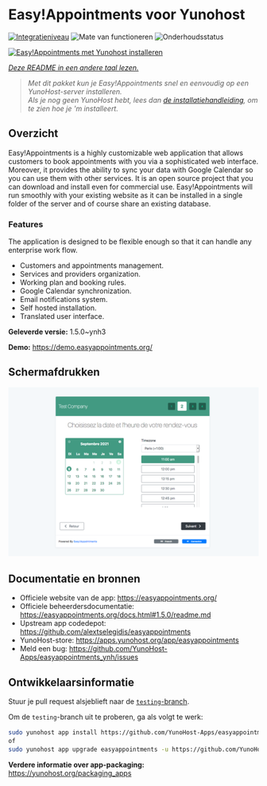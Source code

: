 <!--
NB: Deze README is automatisch gegenereerd door <https://github.com/YunoHost/apps/tree/master/tools/readme_generator>
Hij mag NIET handmatig aangepast worden.
-->

# Easy!Appointments voor Yunohost

[![Integratieniveau](https://dash.yunohost.org/integration/easyappointments.svg)](https://ci-apps.yunohost.org/ci/apps/easyappointments/) ![Mate van functioneren](https://ci-apps.yunohost.org/ci/badges/easyappointments.status.svg) ![Onderhoudsstatus](https://ci-apps.yunohost.org/ci/badges/easyappointments.maintain.svg)

[![Easy!Appointments met Yunohost installeren](https://install-app.yunohost.org/install-with-yunohost.svg)](https://install-app.yunohost.org/?app=easyappointments)

*[Deze README in een andere taal lezen.](./ALL_README.md)*

> *Met dit pakket kun je Easy!Appointments snel en eenvoudig op een YunoHost-server installeren.*  
> *Als je nog geen YunoHost hebt, lees dan [de installatiehandleiding](https://yunohost.org/install), om te zien hoe je 'm installeert.*

## Overzicht

Easy!Appointments is a highly customizable web application that allows customers to book appointments with you via a sophisticated web interface. Moreover, it provides the ability to sync your data with Google Calendar so you can use them with other services. It is an open source project that you can download and install even for commercial use. Easy!Appointments will run smoothly with your existing website as it can be installed in a single folder of the server and of course share an existing database.

### Features
The application is designed to be flexible enough so that it can handle any enterprise work flow.

- Customers and appointments management.
- Services and providers organization.
- Working plan and booking rules.
- Google Calendar synchronization.
- Email notifications system.
- Self hosted installation.
- Translated user interface.


**Geleverde versie:** 1.5.0~ynh3

**Demo:** <https://demo.easyappointments.org/>

## Schermafdrukken

![Schermafdrukken van Easy!Appointments](./doc/screenshots/screenshots.png)

## Documentatie en bronnen

- Officiele website van de app: <https://easyappointments.org/>
- Officiele beheerdersdocumentatie: <https://easyappointments.org/docs.html#1.5.0/readme.md>
- Upstream app codedepot: <https://github.com/alextselegidis/easyappointments>
- YunoHost-store: <https://apps.yunohost.org/app/easyappointments>
- Meld een bug: <https://github.com/YunoHost-Apps/easyappointments_ynh/issues>

## Ontwikkelaarsinformatie

Stuur je pull request alsjeblieft naar de [`testing`-branch](https://github.com/YunoHost-Apps/easyappointments_ynh/tree/testing).

Om de `testing`-branch uit te proberen, ga als volgt te werk:

```bash
sudo yunohost app install https://github.com/YunoHost-Apps/easyappointments_ynh/tree/testing --debug
of
sudo yunohost app upgrade easyappointments -u https://github.com/YunoHost-Apps/easyappointments_ynh/tree/testing --debug
```

**Verdere informatie over app-packaging:** <https://yunohost.org/packaging_apps>
